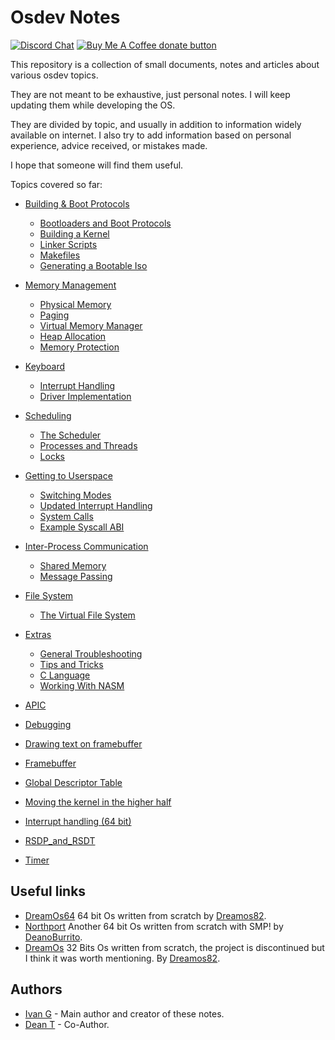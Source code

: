 # Osdev Notes

[![Discord Chat](https://img.shields.io/discord/578193015433330698.svg?style=flat)](https://discordapp.com/channels/578193015433330698/578193713340219392)
<span class="badge-buymeacoffee">
<a href="https://buymeacoffee.com/dreamos82" title="Donate to this project using Buy Me A Coffee"><img src="https://img.shields.io/badge/buy%20me%20a%20coffee-donate-yellow.svg" alt="Buy Me A Coffee donate button" /></a>
</span>

This repository is a collection of small documents, notes and articles about various osdev topics.

They are not meant to be exhaustive, just  personal notes. I will keep updating them while developing the OS.

They are divided by topic, and usually in addition to information widely available on internet. I also try to add information based on personal experience, advice received, or mistakes made. 

I hope that someone will find them useful. 

Topics covered so far: 

* [Building & Boot Protocols](01_Build_Process/01_README.md)
    * [Bootloaders and Boot Protocols](01_Build_Process/02_Boot_Protocols.md)
    * [Building a Kernel](01_Build_Process/03_Overview.md)
    * [Linker Scripts](01_Build_Process/04_Linker_Scripts.md)
    * [Makefiles](01_Build_Process/05_Ggnu_Makefiles.md)
    * [Generating a Bootable Iso](01_Build_Process/06_Generating_Iso.md)
* [Memory Management](02_Memory_Management/01_README.md)
    * [Physical Memory](02_Memory_Management/02_Physical_Memory.md)
    * [Paging](02_Memory_Management/03_Paging.md)
    * [Virtual Memory Manager](02_Memory_Management/04_Virtual_Memory_Manager.md)
    * [Heap Allocation](02_Memory_Management/05_Heap_Allocation.md)
    * [Memory Protection](02_Memory_Management/06_Memory_Protection.md)
* [Keyboard](03_PS2_Keyboard/01_README.md)
    * [Interrupt Handling](03_PS2_Keyboard/02_Interrupt_Handling.md)
    * [Driver Implementation](03_PS2_Keyboard/03_Driver_Implementation.md)
* [Scheduling](04_Scheduling/01_README.md)
    * [The Scheduler](04_Scheduling/02_Scheduler.md)
    * [Processes and Threads](04_Scheduling/03_Processes_And_Threads.md)
    * [Locks](04_Scheduling/04_Locks.md)
* [Getting to Userspace](05_Userspace/01_README.md)
    * [Switching Modes](05_Userspace/02_Switching_Modes.md)
    * [Updated Interrupt Handling](05_Userspace/03_Handling_Interrupts.md)
    * [System Calls](05_Userspace/04_System_Calls.md)
    * [Example Syscall ABI](05_Userspace/05_Example_ABI.md)
* [Inter-Process Communication](06_IPC/01_README.md)
    * [Shared Memory](06_IPC/02_Shared_Memory.md)
    * [Message Passing](06_IPC/03_Message_Passing.md)
* [File System](07_VirtualFileSystem/01_README.md)
    * [The Virtual File System](07_VirtualFileSystem/02_VirtualFileSystem.md)
* [Extras](99_Appendices/0_README.md)
    * [General Troubleshooting](99_Appendices/A_Troubleshooting.md)
    * [Tips and Tricks](99_Appendices/B_Tips_And_Tricks.md)
    * [C Language](99_Appendices/C_Language_Info.md)
    * [Working With NASM](99_Appendices/D_Nasm.md)

* [APIC](APIC.md)
* [Debugging](Debug.md)
* [Drawing text on framebuffer](DrawingTextOnFB.md)
* [Framebuffer](Framebuffer.md)
* [Global Descriptor Table](GDT.md)
* [Moving the kernel in the higher half](HigherHalf.md)
* [Interrupt handling (64 bit)](InterruptHandling.md)
* [RSDP_and_RSDT](RSDP_and_RSDT.md)
* [Timer](Timer.md)

## Useful links

* [DreamOs64](https://github.com/dreamos82/Dreamos64) 64 bit Os written from scratch by [Dreamos82](https://github.com/dreamos82).
* [Northport](https://github.com/DeanoBurrito/northport) Another 64 bit Os written from scratch with SMP! by [DeanoBurrito](https://github.com/DeanoBurrito/).
* [DreamOs](https://github.com/dreamos82/Dreamos) 32 Bits Os written from scratch, the project is discontinued but I think it was worth mentioning. By [Dreamos82]([Dreamos82](https://github.com/dreamos82)).

## Authors
* [Ivan G](https://github.com/dreamos82) - Main author and creator of these notes.
* [Dean T](https://github.com/DeanoBurrito/) - Co-Author.
